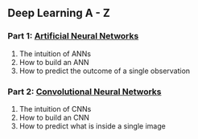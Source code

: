 ## Deep Learning A - Z

### Part 1: [Artificial Neural Networks](https://www.slideshare.net/KirillEremenko/deep-learning-az-artificial-neural-networks-ann-module-1)

1. The intuition of ANNs
1. How to build an ANN
1. How to predict the outcome of a single observation

### Part 2: [Convolutional Neural Networks](https://www.slideshare.net/KirillEremenko/deep-learning-az-convolutional-neural-networks-cnn-module-2)

1. The intuition of CNNs
1. How to build an CNN
1. How to predict what is inside a single image